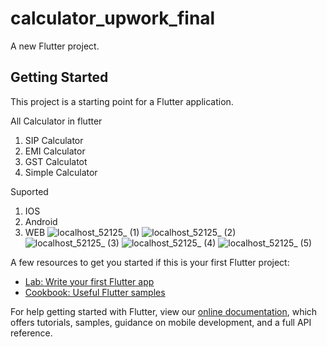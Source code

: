 # calculator_upwork_final

A new Flutter project.

## Getting Started

This project is a starting point for a Flutter application.

All Calculator in flutter
01) SIP Calculator
2) EMI Calculator
3) GST Calculatot
4) Simple Calculator

Suported 
1) IOS
2) Android
3) WEB
![localhost_52125_ (1)](https://user-images.githubusercontent.com/93035860/138809163-0b5402ab-a6ad-4bc7-896b-85c1d6a83e67.png)
![localhost_52125_ (2)](https://user-images.githubusercontent.com/93035860/138809173-96f5e58f-3dcc-466a-9016-b20240de4028.png)
![localhost_52125_ (3)](https://user-images.githubusercontent.com/93035860/138809175-ef6f2029-0aea-409d-9b30-e68e78abc97f.png)
![localhost_52125_ (4)](https://user-images.githubusercontent.com/93035860/138809177-363fc1a1-7d6e-492c-860b-734edd3b911e.png)
![localhost_52125_ (5)](https://user-images.githubusercontent.com/93035860/138809179-4c3462b6-ed02-4d9f-9e06-3aeae0c2a383.png)






A few resources to get you started if this is your first Flutter project:

- [Lab: Write your first Flutter app](https://flutter.dev/docs/get-started/codelab)
- [Cookbook: Useful Flutter samples](https://flutter.dev/docs/cookbook)

For help getting started with Flutter, view our
[online documentation](https://flutter.dev/docs), which offers tutorials,
samples, guidance on mobile development, and a full API reference.
